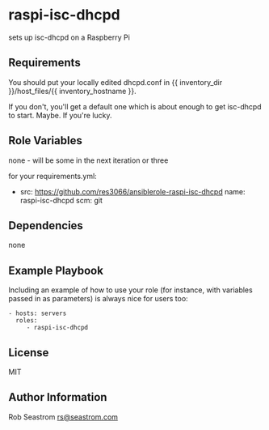 raspi-isc-dhcpd
=========

sets up isc-dhcpd on a Raspberry Pi

Requirements
------------

You should put your locally edited dhcpd.conf in {{ inventory_dir }}/host_files/{{ inventory_hostname }}.

If you don't, you'll get a default one which is about enough to get isc-dhcpd to start.  Maybe.  If you're lucky.

Role Variables
--------------

none - will be some in the next iteration or three

for your requirements.yml:

- src: https://github.com/res3066/ansiblerole-raspi-isc-dhcpd
  name: raspi-isc-dhcpd
  scm: git


Dependencies
------------

none

Example Playbook
----------------

Including an example of how to use your role (for instance, with variables passed in as parameters) is always nice for users too:

    - hosts: servers
      roles:
         - raspi-isc-dhcpd

License
-------

MIT

Author Information
------------------

Rob Seastrom <rs@seastrom.com>


